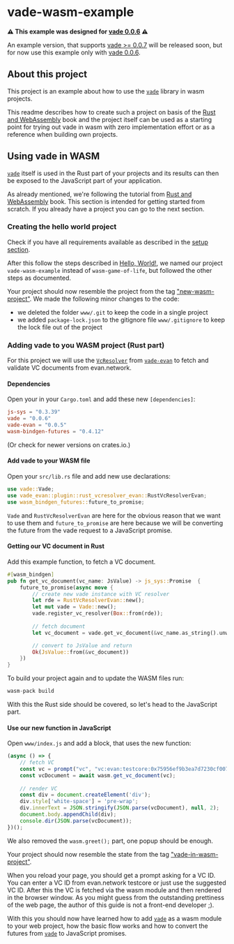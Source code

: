 # vade-wasm-example

**:warning: This example was designed for [vade 0.0.6](https://crates.io/crates/vade/0.0.6) :warning:**

An example version, that supports [vade >= 0.0.7](https://crates.io/crates/vade/0.0.7) will be released soon, but for now use this example only with [vade 0.0.6](https://crates.io/crates/vade/0.0.6).

## About this project
This project is an example about how to use the [`vade`] library in wasm projects.

This readme describes how to create such a project on basis of the [Rust and WebAssembly] book and the project itself can be used as a starting point for trying out vade in wasm with zero implementation effort or as a reference when building own projects.

## Using vade in WASM
[`vade`] itself is used in the Rust part of your projects and its results can then be exposed to the JavaScript part of your application.

As already mentioned, we're following the tutorial from [Rust and WebAssembly] book. This section is intended for getting started from scratch. If you already have a project you can go to the next section.

### Creating the hello world project

Check if you have all requirements available as described in the [setup section].

After this follow the steps described in [Hello, World!], we named our project `vade-wasm-example` instead of `wasm-game-of-life`, but followed the other steps as documented.

Your project should now resemble the project from the tag ["new-wasm-project"]. We made the following minor changes to the code:

- we deleted the folder `www/.git` to keep the code in a single project
- we added `package-lock.json` to the gitignore file `www/.gitignore` to keep the lock file out of the project

### Adding vade to you WASM project (Rust part)
For this project we will use the [`VcResolver`] from [`vade-evan`] to fetch and validate VC documents from evan.network.

#### Dependencies
Open your in your `Cargo.toml` and add these new `[dependencies]`:

```toml
js-sys = "0.3.39"
vade = "0.0.6"
vade-evan = "0.0.5"
wasm-bindgen-futures = "0.4.12"
```
(Or check for newer versions on crates.io.)

#### Add vade to your WASM file
Open your `src/lib.rs` file and add new use declarations:

```rust
use vade::Vade;
use vade_evan::plugin::rust_vcresolver_evan::RustVcResolverEvan;
use wasm_bindgen_futures::future_to_promise;
```

`Vade` and `RustVcResolverEvan` are here for the obvious reason that we want to use them and `future_to_promise` are here because we will be converting the future from the vade request to a JavaScript promise.

#### Getting our VC document in Rust

Add this example function, to fetch a VC document.

```rust
#[wasm_bindgen]
pub fn get_vc_document(vc_name: JsValue) -> js_sys::Promise  {
    future_to_promise(async move {
        // create new vade instance with VC resolver
        let rde = RustVcResolverEvan::new();
        let mut vade = Vade::new();
        vade.register_vc_resolver(Box::from(rde));
    
        // fetch document
        let vc_document = vade.get_vc_document(&vc_name.as_string().unwrap()).await.unwrap();

        // convert to JsValue and return
        Ok(JsValue::from(&vc_document))
    })
}
```

To build your project again and to update the WASM files run:

```rust
wasm-pack build
```

With this the Rust side should be covered, so let's head to the JavaScript part.

#### Use our new function in JavaScript

Open `www/index.js` and add a block, that uses the new function:

```js
(async () => {
    // fetch VC
    const vc = prompt("vc", "vc:evan:testcore:0x75956ef9b3ea7d7230cf007b8ee042bcaa2a4dad8c043fa77ecf51262ee4f7a9");
    const vcDocument = await wasm.get_vc_document(vc);
    
    // render VC
    const div = document.createElement('div');
    div.style['white-space'] = 'pre-wrap';
    div.innerText = JSON.stringify(JSON.parse(vcDocument), null, 2);
    document.body.appendChild(div);
    console.dir(JSON.parse(vcDocument));
})();
```

We also removed the `wasm.greet();` part, one popup should be enough.

Your project should now resemble the state from the tag ["vade-in-wasm-project"].

When you reload your page, you should get a prompt asking for a VC ID. You can enter a VC ID from evan.network testcore or just use the suggested VC ID. After this the VC is fetched via the wasm module and then rendered in the browser window. As you might guess from the outstanding prettiness of the web page, the author of this guide is not a front-end developer ;).

With this you should now have learned how to add [`vade`] as a wasm module to your web project, how the basic flow works and how to convert the futures from [`vade`] to JavaScript promises.

["new-wasm-project"]: https://github.com/evannetwork/vade-wasm-example/tree/new-wasm-project
["vade-in-wasm-project"]: https://github.com/evannetwork/vade-wasm-example/tree/vade-in-wasm-project
[`vade-evan`]: https://docs.rs/vade-evan
[`vade`]: https://docs.rs/vade
[`VcResolver`]: https://docs.rs/vade-evan/*/vade_evan/plugin/rust_vcresolver_evan/struct.RustVcResolverEvan.html
[Hello, World!]: https://rustwasm.github.io/book/game-of-life/hello-world.html
[Rust and WebAssembly]: https://rustwasm.github.io/book
[setup section]: https://rustwasm.github.io/book/game-of-life/setup.html
